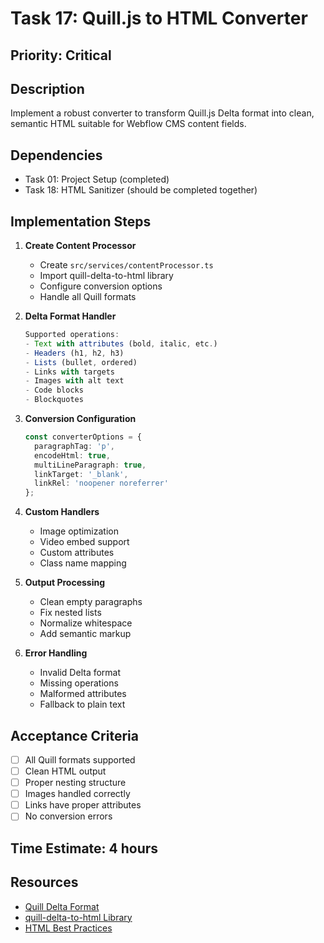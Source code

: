 # Task 17: Quill.js to HTML Converter

## Priority: Critical

## Description
Implement a robust converter to transform Quill.js Delta format into clean, semantic HTML suitable for Webflow CMS content fields.

## Dependencies
- Task 01: Project Setup (completed)
- Task 18: HTML Sanitizer (should be completed together)

## Implementation Steps

1. **Create Content Processor**
   - Create `src/services/contentProcessor.ts`
   - Import quill-delta-to-html library
   - Configure conversion options
   - Handle all Quill formats

2. **Delta Format Handler**
   ```typescript
   Supported operations:
   - Text with attributes (bold, italic, etc.)
   - Headers (h1, h2, h3)
   - Lists (bullet, ordered)
   - Links with targets
   - Images with alt text
   - Code blocks
   - Blockquotes
   ```

3. **Conversion Configuration**
   ```typescript
   const converterOptions = {
     paragraphTag: 'p',
     encodeHtml: true,
     multiLineParagraph: true,
     linkTarget: '_blank',
     linkRel: 'noopener noreferrer'
   };
   ```

4. **Custom Handlers**
   - Image optimization
   - Video embed support
   - Custom attributes
   - Class name mapping

5. **Output Processing**
   - Clean empty paragraphs
   - Fix nested lists
   - Normalize whitespace
   - Add semantic markup

6. **Error Handling**
   - Invalid Delta format
   - Missing operations
   - Malformed attributes
   - Fallback to plain text

## Acceptance Criteria
- [ ] All Quill formats supported
- [ ] Clean HTML output
- [ ] Proper nesting structure
- [ ] Images handled correctly
- [ ] Links have proper attributes
- [ ] No conversion errors

## Time Estimate: 4 hours

## Resources
- [Quill Delta Format](https://quilljs.com/docs/delta/)
- [quill-delta-to-html Library](https://www.npmjs.com/package/quill-delta-to-html)
- [HTML Best Practices](https://www.w3.org/wiki/HTML_structural_elements)